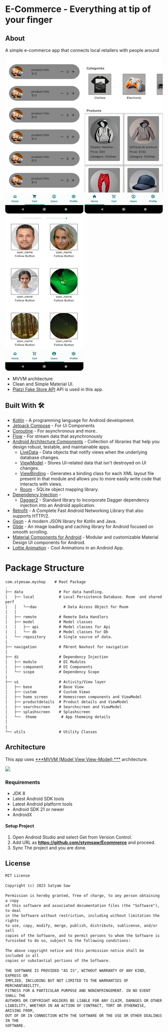 # E-Commerce - Everything at tip of your finger

## About

A simple e-commerce app that connects local retailers with people around


<p>
<img src="https://github.com/stymsaw/Ecommerce/blob/master/assets/cart.png" height="500" width="250">
<img src="https://github.com/stymsaw/Ecommerce/blob/master/assets/home.png" height="500" width="250">
<img src="https://github.com/stymsaw/Ecommerce/blob/master/assets/users.png" height="500" width="250">
</p>

- MVVM architecture
- Clean and Simple Material UI.
- [Platzi Fake Store API](https://fakeapi.platzi.com/) API is used in this app.

## Built With 🛠

- [Kotlin](https://kotlinlang.org/) - A programming language for Android development.
- [Jetpack Compose](https://developer.android.com/jetpack/compose) - For Ui Components
- [Coroutine](https://developer.android.com/kotlin/coroutines) - For asynchronous and more..
- [Flow](https://developer.android.com/kotlin/flow) - For stream data that asynchronously
- [Android Architecture Components](https://developer.android.com/topic/libraries/architecture) -
  Collection of libraries that help you design robust, testable, and maintainable apps.
    - [LiveData](https://developer.android.com/topic/libraries/architecture/livedata) - Data objects
      that notify views when the underlying database changes.
    - [ViewModel](https://developer.android.com/topic/libraries/architecture/viewmodel) - Stores
      UI-related data that isn't destroyed on UI changes.
    - [ViewBinding](https://developer.android.com/topic/libraries/view-binding) - Generates a
      binding class for each XML layout file present in that module and allows you to more easily
      write code that interacts with views.
    - [Room](https://developer.android.com/topic/libraries/architecture/room) - SQLite object
      mapping library.
- [Dependency Injection](https://developer.android.com/training/dependency-injection) -
    - [Dagger2](https://dagger.dev/) - Standard library to incorporate Dagger dependency injection
      into an Android application.
- [Retrofit](https://github.com/amitshekhariitbhu/Fast-Android-Networking) - A Complete Fast Android
  Networking Library that also supports HTTP/2.
- [Gson](https://github.com/google/gson) - A modern JSON library for Kotlin and Java.
- [Glide](https://github.com/bumptech/glide) - An image loading and caching library for Android
  focused on smooth scrolling.
- [Material Components for Android](https://github.com/material-components/material-components-android) -
  Modular and customizable Material Design UI components for Android.
- [Lottie Animation]([https://github.com/material-components/material-components-android](https://lottiefiles.com/)) -
  Cool Animations in an Android App.

# Package Structure

    com.stymsaw.myshop    # Root Package
    .
    ├── data                # For data handling.
    │   ├── local           # Local Persistence Database. Room  and shared perf
    |   │   └──dao            # Data Access Object for Room   
    |   |   
    │   ├── remote          # Remote Data Handlers     
    │   ├── model           # Model classes
    |   │   ├── api         # Model classes for Api
    |   |   └── db          # Model classes for Db
    │   └── repository      # Single source of data.
    |
    ├── navigation          # PArent Navhost for navigation  
    |
    ├── di                  # Dependency Injection  
    │   ├── module          # DI Modules
    │   ├── component       # DI Components       
    │   └── scope           # Dependency Scope
    |
    ├── ui                  # Activity/View layer
    │   ├── base            # Base View
    │   ├── custom          # Custom Views
    │   ├── home screen     # Homescreen components and ViewModel
    │   ├── productdetails  # Product details and ViewModel
    │   ├── searchscreen    # Searchscreen and ViewModel
    │   ├── splashscreen    # Splashscreen 
    │   └──  theme           # App themeing details
    │   
    |
    └── utils               # Utility Classes 

## Architecture

This app uses [***MVVM (Model View View-Model)
***](https://developer.android.com/jetpack/docs/guide#recommended-app-arch) architecture.

![](https://developer.android.com/topic/libraries/architecture/images/final-architecture.png)

### Requirements

- JDK 8
- Latest Android SDK tools
- Latest Android platform tools
- Android SDK 21 or newer
- AndroidX

#### Setup Project

1. Open Android Studio and select Get from Version Control.
2. Add URL as **https://github.com/stymsaw/Ecommerce** and proceed.
3. Sync The project and you are done.

## License

```
MIT License

Copyright (c) 2023 Satyam Saw

Permission is hereby granted, free of charge, to any person obtaining a copy
of this software and associated documentation files (the "Software"), to deal
in the Software without restriction, including without limitation the rights
to use, copy, modify, merge, publish, distribute, sublicense, and/or sell
copies of the Software, and to permit persons to whom the Software is
furnished to do so, subject to the following conditions:

The above copyright notice and this permission notice shall be included in all
copies or substantial portions of the Software.

THE SOFTWARE IS PROVIDED "AS IS", WITHOUT WARRANTY OF ANY KIND, EXPRESS OR
IMPLIED, INCLUDING BUT NOT LIMITED TO THE WARRANTIES OF MERCHANTABILITY,
FITNESS FOR A PARTICULAR PURPOSE AND NONINFRINGEMENT. IN NO EVENT SHALL THE
AUTHORS OR COPYRIGHT HOLDERS BE LIABLE FOR ANY CLAIM, DAMAGES OR OTHER
LIABILITY, WHETHER IN AN ACTION OF CONTRACT, TORT OR OTHERWISE, ARISING FROM,
OUT OF OR IN CONNECTION WITH THE SOFTWARE OR THE USE OR OTHER DEALINGS IN THE
SOFTWARE.
```
